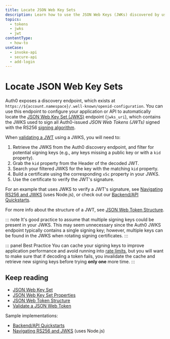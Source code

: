 ```yaml
---
title: Locate JSON Web Key Sets
description: Learn how to use the JSON Web Keys (JWKs) discovered by using the JSON Web Key Set (JWKS) endpoint to verify a JWT signature.
topics:
  - tokens
  - jwks
  - jwt
contentType:
  - how-to
useCase:
  - invoke-api
  - secure-api
  - add-login
---
```

# Locate JSON Web Key Sets

Auth0 exposes a discovery endpoint, which exists at `https://${account.namespace}/.well-known/openid-configuration`. You can use this endpoint to configure your application or API to automatically locate the [JSON Web Key Set (JWKS)](/tokens/concepts/jwks) endpoint (`jwks_uri`), which contains the JWKS used to sign all Auth0-issued <dfn data-key="json-web-token">JSON Web Tokens (JWTs)</dfn> signed with the RS256 [signing algorithm](/tokens/concepts/signing-algorithms).

When [validating a JWT](/tokens/guides/validate-jwts) using a JWKS, you will need to:

1. Retrieve the JWKS from the Auth0 discovery endpoint, and filter for potential signing keys (e.g., any keys missing a public key or with a `kid` property).
2. Grab the `kid` property from the Header of the decoded JWT.
3. Search your filtered JWKS for the key with the matching `kid` property.
4. Build a certificate using the corresponding `x5c` property in your JWKS.
5. Use the certificate to verify the JWT's signature.

For an example that uses JWKS to verify a JWT's signature, see [Navigating RS256 and JWKS](https://auth0.com/blog/navigating-rs256-and-jwks/) (uses Node.js), or check out our [Backend/API Quickstarts](/quickstart/backend).

For more info about the structure of a JWT, see [JSON Web Token Structure](/tokens/reference/jwt/jwt-structure).

::: note
It's good practice to assume that multiple signing keys could be present in your JWKS. This may seem unnecessary since the Auth0 JWKS endpoint typically contains a single signing key; however, multiple keys can be found in the JWKS when rotating signing certificates.
:::

::: panel Best Practice
You can cache your signing keys to improve application performance and avoid running into [rate limits](/policies/rate-limits), but you will want to make sure that if decoding a token fails, you invalidate the cache and retrieve new signing keys before trying **only one** more time.
:::

## Keep reading

* [JSON Web Key Set](/tokens/jwks)
* [JSON Web Key Set Properties](/tokens/references/jwks-properties)
* [JSON Web Token Structure](/tokens/references/jwt-structure)
* [Validate a JSON Web Token](/tokens/guides/validate-jwt)

Sample implementations:
* [Backend/API Quickstarts](/quickstart/backend)
* [Navigating RS256 and JWKS](https://auth0.com/blog/navigating-rs256-and-jwks/) (uses Node.js)